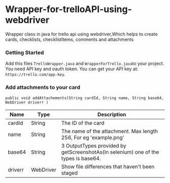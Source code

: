 # Wrapper-for-trelloAPI-using-webdriver
   Wrapper class in java for trello api using webdriver,Which helps to create cards, checklists, checklistItems, comments and attachments 
  
### Getting Started
   Add this files `TrelloWrapper.java` and `WrapperForTrello.java`to your project. You need API key and oauth token. You can 
   get your API key at: `https://trello.com/app-key`.
   
### Add attachments to your card 
   
   `public void addAttachements(String cardId, String name, String base64, WebDriver driverr )`
   
   | Name |Type | Description |
   | --- | --- | --- |
   | cardId | String | The ID of the card |
   | name | String | The name of the attachment. Max length 256, For eg 'example.png' |
   | base64 | String | 3 OutputTypes provided by getScreenshotAs(In selenium) one of the types is base64.|
   | driverr | WebDriver | Show file differences that haven't been staged |
   
   




